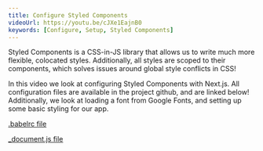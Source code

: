 ```yaml
---
title: Configure Styled Components
videoUrl: https://youtu.be/cJXe1EajnB0
keywords: [Configure, Setup, Styled Components]
---
```


Styled Components is a CSS-in-JS library that allows us to write much more flexible, colocated styles. Additionally, all styles are scoped to their components, which solves issues around global style conflicts in CSS!

In this video we look at configuring Styled Components with Next.js. All configuration files are available in the project github, and are linked below! Additionally, we look at loading a font from Google Fonts, and setting up some basic styling for our app.

[.babelrc file](https://github.com/dijonmusters/e-commerce-in-25-days/blob/master/15-styled-components/next-app/.babelrc)

[\_document.js file](https://github.com/dijonmusters/e-commerce-in-25-days/blob/master/15-styled-components/next-app/pages/_document.js)

